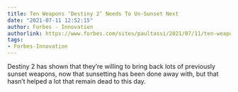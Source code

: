 ```yaml
---
title: Ten Weapons ‘Destiny 2’ Needs To Un-Sunset Next
date: "2021-07-11 12:52:15"
author: Forbes - Innovation
authorlink: https://www.forbes.com/sites/paultassi/2021/07/11/ten-weapons-destiny-2-needs-to-un-sunset-next/
tags:
- Forbes-Innovation
---
```

Destiny 2 has shown that they’re willing to bring back lots of previously sunset weapons, now that sunsetting has been done away with, but that hasn’t helped a lot that remain dead to this day.